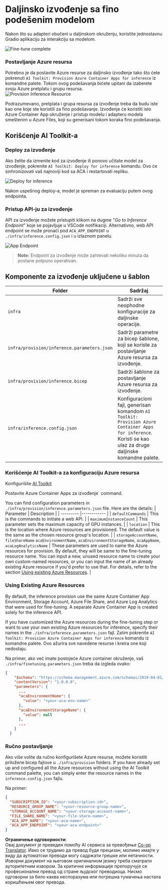 <!--
CO_OP_TRANSLATOR_METADATA:
{
  "original_hash": "a54cd3d65b6963e4e8ce21e143c3ab04",
  "translation_date": "2025-05-09T12:47:27+00:00",
  "source_file": "md/01.Introduction/03/Remote_Interence.md",
  "language_code": "sr"
}
-->
# Daljinsko izvođenje sa fino podešenim modelom

Nakon što su adapteri obučeni u daljinskom okruženju, koristite jednostavnu Gradio aplikaciju za interakciju sa modelom.

![Fine-tune complete](../../../../../translated_images/log-finetuning-res.4b3ee593f24d3096742d09375adade22b217738cab93bc1139f224e5888a1cbf.sr.png)

### Postavljanje Azure resursa  
Potrebno je da postavite Azure resurse za daljinsko izvođenje tako što ćete pokrenuti `AI Toolkit: Provision Azure Container Apps for inference` iz komandne palete. Tokom ovog podešavanja bićete upitani da izaberete svoju Azure pretplatu i grupu resursa.  
![Provision Inference Resource](../../../../../translated_images/command-provision-inference.b294f3ae5764ab45b83246d464ad5329b0de20cf380f75a699b4cc6b5495ca11.sr.png)

Podrazumevano, pretplata i grupa resursa za izvođenje treba da budu iste kao one koje ste koristili za fino podešavanje. Izvođenje će koristiti isto Azure Container App okruženje i pristup modelu i adapteru modela smeštenim u Azure Files, koji su generisani tokom koraka fino podešavanja.

## Korišćenje AI Toolkit-a

### Deploy za izvođenje  
Ako želite da izmenite kod za izvođenje ili ponovo učitate model za izvođenje, pokrenite `AI Toolkit: Deploy for inference` komandu. Ovo će sinhronizovati vaš najnoviji kod sa ACA i restartovati repliku.

![Deploy for inference](../../../../../translated_images/command-deploy.cb6508c973d6257e649aa4f262d3c170a374da3e9810a4f3d9e03935408a592b.sr.png)

Nakon uspešnog deploy-a, model je spreman za evaluaciju putem ovog endpointa.

### Pristup API-ju za izvođenje

API za izvođenje možete pristupiti klikom na dugme "*Go to Inference Endpoint*" koje se pojavljuje u VSCode notifikaciji. Alternativno, web API endpoint se može pronaći pod `ACA_APP_ENDPOINT` u `./infra/inference.config.json` i u izlaznom panelu.

![App Endpoint](../../../../../translated_images/notification-deploy.00f4267b7aa6a18cfaaec83a7831b5d09311d5d96a70bb4c9d651ea4a41a8af7.sr.png)

> **Note:** Endpoint za izvođenje može zahtevati nekoliko minuta da postane potpuno operativan.

## Komponente za izvođenje uključene u šablon

| Folder | Sadržaj |
| ------ |--------- |
| `infra` | Sadrži sve neophodne konfiguracije za daljinske operacije. |
| `infra/provision/inference.parameters.json` | Sadrži parametre za bicep šablone, koji se koriste za postavljanje Azure resursa za izvođenje. |
| `infra/provision/inference.bicep` | Sadrži šablone za postavljanje Azure resursa za izvođenje. |
| `infra/inference.config.json` | Konfiguracioni fajl, generisan komandom `AI Toolkit: Provision Azure Container Apps for inference`. Koristi se kao ulaz za druge daljinske komandne palete. |

### Korišćenje AI Toolkit-a za konfiguraciju Azure resursa  
Konfigurišite [AI Toolkit](https://marketplace.visualstudio.com/items?itemName=ms-windows-ai-studio.windows-ai-studio)

Postavite Azure Container Apps za izvođenje` command.

You can find configuration parameters in `./infra/provision/inference.parameters.json` file. Here are the details:
| Parameter | Description |
| --------- |------------ |
| `defaultCommands` | This is the commands to initiate a web API. |
| `maximumInstanceCount` | This parameter sets the maximum capacity of GPU instances. |
| `location` | This is the location where Azure resources are provisioned. The default value is the same as the chosen resource group's location. |
| `storageAccountName`, `fileShareName` `acaEnvironmentName`, `acaEnvironmentStorageName`, `acaAppName`,  `acaLogAnalyticsName` | These parameters are used to name the Azure resources for provision. By default, they will be same to the fine-tuning resource name. You can input a new, unused resource name to create your own custom-named resources, or you can input the name of an already existing Azure resource if you'd prefer to use that. For details, refer to the section [Using existing Azure Resources](../../../../../md/01.Introduction/03). |

### Using Existing Azure Resources

By default, the inference provision use the same Azure Container App Environment, Storage Account, Azure File Share, and Azure Log Analytics that were used for fine-tuning. A separate Azure Container App is created solely for the inference API. 

If you have customized the Azure resources during the fine-tuning step or want to use your own existing Azure resources for inference, specify their names in the `./infra/inference.parameters.json` fajl. Zatim pokrenite `AI Toolkit: Provision Azure Container Apps for inference` komandu iz komandne palete. Ovo ažurira sve navedene resurse i kreira one koji nedostaju.

Na primer, ako već imate postojeće Azure container okruženje, vaš `./infra/finetuning.parameters.json` treba da izgleda ovako:

```json
{
    "$schema": "https://schema.management.azure.com/schemas/2019-04-01/deploymentParameters.json#",
    "contentVersion": "1.0.0.0",
    "parameters": {
      ...
      "acaEnvironmentName": {
        "value": "<your-aca-env-name>"
      },
      "acaEnvironmentStorageName": {
        "value": null
      },
      ...
    }
  }
```

### Ručno postavljanje  
Ako više volite da ručno konfigurišete Azure resurse, možete koristiti priložene bicep fajlove u `./infra/provision` folders. If you have already set up and configured all the Azure resources without using the AI Toolkit command palette, you can simply enter the resource names in the `inference.config.json` fajlu.

Na primer:

```json
{
  "SUBSCRIPTION_ID": "<your-subscription-id>",
  "RESOURCE_GROUP_NAME": "<your-resource-group-name>",
  "STORAGE_ACCOUNT_NAME": "<your-storage-account-name>",
  "FILE_SHARE_NAME": "<your-file-share-name>",
  "ACA_APP_NAME": "<your-aca-name>",
  "ACA_APP_ENDPOINT": "<your-aca-endpoint>"
}
```

**Ограничење одговорности**:  
Овај документ је преведен помоћу AI сервиса за превођење [Co-op Translator](https://github.com/Azure/co-op-translator). Иако се трудимо да превод буде прецизан, молимо имајте у виду да аутоматски преводи могу садржати грешке или нетачности. Изворни документ на његовом оригиналном језику треба сматрати ауторитетним извором. За критичне информације препоручује се професионални превод од стране људског преводиоца. Нисмо одговорни за било каква неспоразума или погрешна тумачења настала коришћењем овог превода.